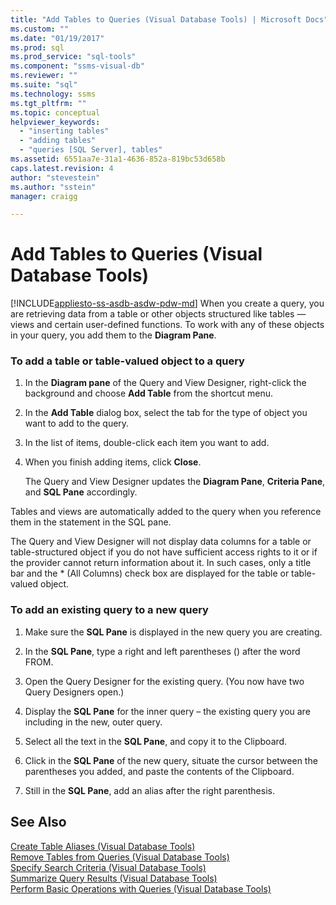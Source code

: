 ```yaml
---
title: "Add Tables to Queries (Visual Database Tools) | Microsoft Docs"
ms.custom: ""
ms.date: "01/19/2017"
ms.prod: sql
ms.prod_service: "sql-tools"
ms.component: "ssms-visual-db"
ms.reviewer: ""
ms.suite: "sql"
ms.technology: ssms
ms.tgt_pltfrm: ""
ms.topic: conceptual
helpviewer_keywords: 
  - "inserting tables"
  - "adding tables"
  - "queries [SQL Server], tables"
ms.assetid: 6551aa7e-31a1-4636-852a-819bc53d658b
caps.latest.revision: 4
author: "stevestein"
ms.author: "sstein"
manager: craigg

---
```

# Add Tables to Queries (Visual Database Tools)
[!INCLUDE[appliesto-ss-asdb-asdw-pdw-md](../../includes/appliesto-ss-asdb-asdw-pdw-md.md)]
When you create a query, you are retrieving data from a table or other objects structured like tables — views and certain user-defined functions. To work with any of these objects in your query, you add them to the **Diagram Pane**.  
  
### To add a table or table-valued object to a query  
  
1.  In the **Diagram pane** of the Query and View Designer, right-click the background and choose **Add Table** from the shortcut menu.  
  
2.  In the **Add Table** dialog box, select the tab for the type of object you want to add to the query.  
  
3.  In the list of items, double-click each item you want to add.  
  
4.  When you finish adding items, click **Close**.  
  
    The Query and View Designer updates the **Diagram Pane**, **Criteria Pane**, and **SQL Pane** accordingly.  
  
Tables and views are automatically added to the query when you reference them in the statement in the SQL pane.  
  
The Query and View Designer will not display data columns for a table or table-structured object if you do not have sufficient access rights to it or if the provider cannot return information about it. In such cases, only a title bar and the * (All Columns) check box are displayed for the table or table-valued object.  
  
### To add an existing query to a new query  
  
1.  Make sure the **SQL Pane** is displayed in the new query you are creating.  
  
2.  In the **SQL Pane**, type a right and left parentheses () after the word FROM.  
  
3.  Open the Query Designer for the existing query. (You now have two Query Designers open.)  
  
4.  Display the **SQL Pane** for the inner query – the existing query you are including in the new, outer query.  
  
5.  Select all the text in the **SQL Pane**, and copy it to the Clipboard.  
  
6.  Click in the **SQL Pane** of the new query, situate the cursor between the parentheses you added, and paste the contents of the Clipboard.  
  
7.  Still in the **SQL Pane**, add an alias after the right parenthesis.  
  
## See Also  
[Create Table Aliases &#40;Visual Database Tools&#41;](../../ssms/visual-db-tools/create-table-aliases-visual-database-tools.md)  
[Remove Tables from Queries &#40;Visual Database Tools&#41;](../../ssms/visual-db-tools/remove-tables-from-queries-visual-database-tools.md)  
[Specify Search Criteria &#40;Visual Database Tools&#41;](../../ssms/visual-db-tools/specify-search-criteria-visual-database-tools.md)  
[Summarize Query Results &#40;Visual Database Tools&#41;](../../ssms/visual-db-tools/summarize-query-results-visual-database-tools.md)  
[Perform Basic Operations with Queries &#40;Visual Database Tools&#41;](../../ssms/visual-db-tools/perform-basic-operations-with-queries-visual-database-tools.md)  
  
